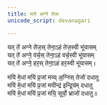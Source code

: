 ```yaml
---
title: यत्ते अग्ने तेजः
unicode_script: devanagari

---
```

यत् ते॑ अग्ने ते॑ज॒स् तेना॒ऽहं तेज॒स्वी भू॑यासम्  
यत् ते॑ अग्ने॒ व॑र्च॒स् तेना॒ऽहं वर्च॒स्वी भू॑यासम्  
यत् ते॑ अग्ने॒ हर॒स् तेना॒ऽहं हर॒स्वी भू॑यासम्।

मयि॑ मे॒धां मयि॑ प्र॒जां मय्य् अ॒ग्निस् तेजो॑ दधातु  
मयि॑ मे॒धां मयि॑ प्र॒जां मयीन्द्र॑ इन्द्रि॒य॑म् दधातु  
मयि॑ मे॒धां मयि॑ प्र॒जां मयि॒ सूर्यो॒ भ्राजो॑ दधातु॥
